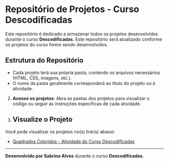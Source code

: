 # Repositório de Projetos - Curso Descodificadas

Este repositório é dedicado a armazenar todos os projetos desenvolvidos durante o curso **Descodificadas**. Este repositório será atualizado conforme os projetos do curso forem sendo desenvolvidos.

## Estrutura do Repositório

- Cada projeto terá sua própria pasta, contendo os arquivos necessários (HTML, CSS, imagens, etc.).
- O nome da pasta geralmente corresponderá ao título do projeto ou à atividade.

2. **Acesse os projetos**: Abra as pastas dos projetos para visualizar o código ou seguir as instruções específicas de cada atividade.

3. ## Visualize o Projeto

Você pode visualizar os projetos no(s) link(s) abaixo:

- [Quadrados Coloridos - Atividade do Curso Descodificadas](https://sabrina253.github.io/descodificadas/descodificadas-seletores/)

---

**Desenvolvido por Sabrina Alves** durante o curso **Descodificadas**.